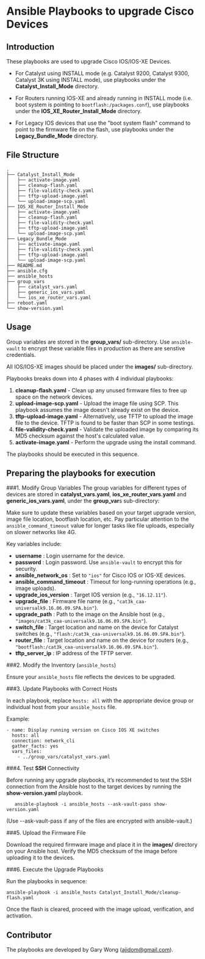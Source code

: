 # Ansible Playbooks to upgrade Cisco Devices

## Introduction
These playbooks are used to upgrade Cisco IOS/IOS-XE Devices.

- For Catalyst using INSTALL mode (e.g. Catalyst 9200, Catalyst 9300, Catalyst 3K using INSTALL mode), use playbooks under the **Catalyst_Install_Mode** directory.

- For Routers running IOS-XE and already running in INSTALL mode (i.e. boot system is pointing to ```bootflash:/packages.conf```), use playbooks under the **IOS_XE_Router_Install_Mode** directory.

- For Legacy IOS devices that use the "boot system flash" command to point to the firmware file on the flash, use playbooks under the **Legacy_Bundle_Mode** directory.


## File Structure
```
.
├── Catalyst_Install_Mode
│   ├── activate-image.yaml
│   ├── cleanup-flash.yaml
│   ├── file-validity-check.yaml
│   ├── tftp-upload-image.yaml
│   └── upload-image-scp.yaml
├── IOS_XE_Router_Install_Mode
│   ├── activate-image.yaml
│   ├── cleanup-flash.yaml
│   ├── file-validity-check.yaml
│   ├── tftp-upload-image.yaml
│   └── upload-image-scp.yaml
├── Legacy_Bundle_Mode
│   ├── activate-image.yaml
│   ├── file-validity-check.yaml
│   ├── tftp-upload-image.yaml
│   └── upload-image-scp.yaml
├── README.md
├── ansible.cfg
├── ansible_hosts
├── group_vars
│   ├── catalyst_vars.yaml
│   ├── generic_ios_vars.yaml
│   └── ios_xe_router_vars.yaml
├── reboot.yaml
└── show-version.yaml
```


## Usage

Group variables are stored in the **group_vars/** sub-directory. Use ```ansible-vault``` to encrypt these variable files in production as there are senstive credentials.

All IOS/IOS-XE images should be placed under the **images/** sub-directory. 

Playbooks breaks down into 4 phases with 4 individual playbooks:
1. **cleanup-flash.yaml**       - Clean up any unused firmware files to free up space on the network devices.  
2. **upload-image-scp.yaml**    - Upload the image file using SCP. This playbook assumes the image doesn't already exist on the device.
3. **tftp-upload-image.yaml**   - Alternatively, use TFTP to upload the image file to the device. TFTP is found to be faster than SCP in some testings. 
4. **file-validity-check.yaml** - Validate the uploaded image by comparing its MD5 checksum against the host's calculated value.
5. **activate-image.yaml**      - Perform the upgrade using the install command.

The playbooks should be executed in this sequence.


## Preparing the playbooks for execution

###1. Modify Group Variables
The group variables for different types of devices are stored in **catalyst_vars.yaml**, **ios_xe_router_vars.yaml** and **generic_ios_vars.yaml**, under the **group_var**s sub-directory:

Make sure to update these variables based on your target upgrade version, image file location, bootflash location, etc. Pay particular attention to the ```ansible_command_timeout``` value for longer tasks like file uploads, especially on slower networks like 4G.

Key variables include:
- **username**                : Login username for the device.
- **password**                : Login password. Use ```ansible-vault``` to encrypt this for security.
- **ansible_network_os**      : Set to ```"ios"``` for Cisco IOS or IOS-XE devices.
- **ansible_command_timeout** : Timeout for long-running operations (e.g., image uploads).
- **upgrade_ios_version**     : Target IOS version (e.g., ```"16.12.11"```).
- **upgrade_file**            : Firmware file name (e.g., ```"cat3k_caa-universalk9.16.06.09.SPA.bin"```).
- **upgrade_path**            : Path to the image on the Ansible host (e.g., ```"images/cat3k_caa-universalk9.16.06.09.SPA.bin"```).
- **switch_file**             : Target location and name on the device for Catalyst switches (e.g., ```"flash:/cat3k_caa-universalk9.16.06.09.SPA.bin"```).
- **router_file**             : Target location and name on the device for routers (e.g., ```"bootflash:/cat3k_caa-universalk9.16.06.09.SPA.bin"```).
- **tftp_server_ip**          : IP address of the TFTP server.


###2. Modify the Inventory (```ansible_hosts```) 

Ensure your ```ansible_hosts``` file reflects the devices to be upgraded.

###3. Update Playbooks with Correct Hosts

In each playbook, replace ```hosts: all``` with the appropriate device group or individual host from your ```ansible_hosts``` file.

Example:
```
- name: Display running version on Cisco IOS XE switches 
  hosts: all
  connection: network_cli
  gather_facts: yes
  vars_files:
    - ../group_vars/catalyst_vars.yaml 
```

###4. Test **SSH** Connectivity

Before running any upgrade playbooks, it’s recommended to test the SSH connection from the Ansible host to the target devices by running the **show-version.yaml** playbook.
```
   ansible-playbook -i ansible_hosts --ask-vault-pass show-version.yaml
```
(Use --ask-vault-pass if any of the files are encrypted with ansible-vault.)

###5. Upload the Firmware File

Download the required firmware image and place it in the **images/** directory on your Ansible host. Verify the MD5 checksum of the image before uploading it to the devices.

###6. Execute the Upgrade Playbooks

Run the playbooks in sequence:
```
ansible-playbook -i ansible_hosts Catalyst_Install_Mode/cleanup-flash.yaml
```

Once the flash is cleared, proceed with the image upload, verification, and activation.


## Contributor

The playbooks are developed by Gary Wong (ajidom@gmail.com).
